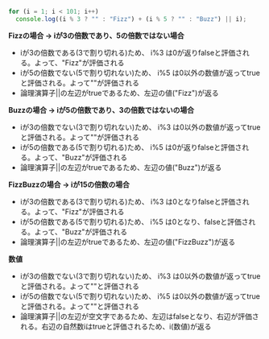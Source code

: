 ```javascript
for (i = 1; i < 101; i++)
  console.log((i % 3 ? "" : "Fizz") + (i % 5 ? "" : "Buzz") || i);
```

**Fizzの場合 -> iが3の倍数であり、5の倍数ではない場合**
- iが3の倍数である(3で割り切れる)ため、 i%3 は0が返りfalseと評価される。よって、"Fizz"が評価される
- iが5の倍数でない(5で割り切れない)ため、 i%5 は0以外の数値が返ってtrueと評価される。よって""が評価される
- 論理演算子||の左辺がtrueであるため、左辺の値("Fizz")が返る

**Buzzの場合 -> iが5の倍数であり、3の倍数ではないの場合**
- iが3の倍数でない(3で割り切れない)ため、 i%3 は0以外の数値が返ってtrueと評価される。よって""が評価される
- iが5の倍数である(5で割り切れる)ため、 i%5 は0が返りfalseと評価される。よって、"Buzz"が評価される
- 論理演算子||の左辺がtrueであるため、左辺の値("Buzz")が返る

**FizzBuzzの場合 -> iが15の倍数の場合**
- iが3の倍数である(3で割り切れる)ため、 i%3 は0となりfalseと評価される。よって、"Fizz"が評価される
- iが5の倍数である(5で割り切れる)ため、 i%5 は0となり、falseと評価される。よって、"Buzz"が評価される
- 論理演算子||の左辺がtrueであるため、左辺の値("FizzBuzz")が返る

**数値**
- iが3の倍数でない(3で割り切れない)ため、 i%3 は0以外の数値が返ってtrueと評価される。よって""と評価される
- iが5の倍数でない(5で割り切れない)ため、 i%5 は0以外の数値が返ってtrueと評価される。よって""と評価される
- 論理演算子||の左辺が空文字であるため、左辺はfalseとなり、右辺が評価される。右辺の自然数iはtrueと評価されるため、i(数値)が返る